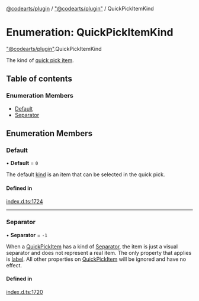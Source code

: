 [@codearts/plugin](../README.md) / ["@codearts/plugin"](../modules/_codearts_plugin_.md) / QuickPickItemKind

# Enumeration: QuickPickItemKind

["@codearts/plugin"](../modules/_codearts_plugin_.md).QuickPickItemKind

The kind of [quick pick item](../interfaces/codearts_plugin_.QuickPickItem.md).

## Table of contents

### Enumeration Members

- [Default](codearts_plugin_.QuickPickItemKind.md#default)
- [Separator](codearts_plugin_.QuickPickItemKind.md#separator)

## Enumeration Members

### Default

• **Default** = ``0``

The default [kind](../interfaces/codearts_plugin_.QuickPickItem.md#kind) is an item that can be selected in the quick pick.

#### Defined in

[index.d.ts:1724](https://github.com/huaweicloud/cloudide-plugin-api/blob/03b481c/index.d.ts#L1724)

___

### Separator

• **Separator** = ``-1``

When a [QuickPickItem](../interfaces/codearts_plugin_.QuickPickItem.md) has a kind of [Separator](codearts_plugin_.QuickPickItemKind.md#separator), the item is just a visual separator and does not represent a real item.
The only property that applies is [label](../interfaces/codearts_plugin_.QuickPickItem.md#label). All other properties on [QuickPickItem](../interfaces/codearts_plugin_.QuickPickItem.md) will be ignored and have no effect.

#### Defined in

[index.d.ts:1720](https://github.com/huaweicloud/cloudide-plugin-api/blob/03b481c/index.d.ts#L1720)
